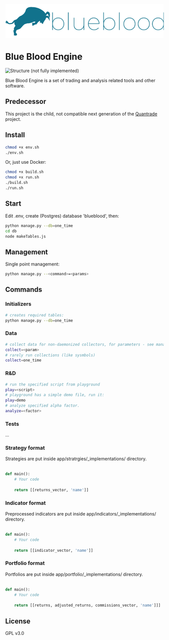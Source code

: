 <p align="center">
  <a href="https://blueblood.talaikis.com/">
    <img alt="Bkue Blood" src="https://github.com/BlueBloodLtd/blueblood.ltd/blob/master/media/logo.png" width="685">
  </a>
</p>

# Blue Blood Engine

![Structure (not fully implemented)](https://github.com/TalaikisInc/blueblood/blob/master/media/s-index.png)

Blue Blood Engine is a set of trading and analysis related tools and other software.

## Predecessor

This project is the child, not compatible next generation of the [Quantrade](https://github.com/TalaikisInc/Quantrade) project.

## Install

```bash
chmod +x env.sh
./env.sh
```

Or, just use Docker:

```bash
chmod +x build.sh
chmod +x run.sh
./build.sh
./run.sh
```

## Start

Edit .env, create (Postgres) database 'blueblood', then:

```bash
python manage.py --db=one_time
cd db
node makeTables.js
```

## Management

Single point management:

```bash
python manage.py --<command>=<params>
```

## Commands

### Initializers

```bash
# creates required tables:
python manage.py --db=one_time
```

### Data

```bash
# collect data for non-daemonized collectors, for parameters - see manage.py:
collect=<param>
# rarely run collections (like sysmbols)
collect=one_time
```

### R&D

```bash
# run the specified script from playground
play=<script>
# playground has a simple demo file, run it:
play=demo
# analyze specified alpha factor.
analyze=<factor>
```

### Tests

...

### Strategy format

Strategies are put inside app/stratrgies/_implementations/ directory.

```python

def main():
    # Your code

    return [[returns_vector, 'name']]

```

### Indicator format

Preprocessed indicators are put inside app/indicators/_implementations/ directory.

```python

def main():
    # Your code

    return [[indicator_vector, 'name']]

```

### Portfolio format

Portfolios are put inside app/portfolio/_implementations/ directory.

```python

def main():
    # Your code

    return [[returns, adjusted_returns, commissions_vector, 'name']]]

```

## License

GPL v3.0
